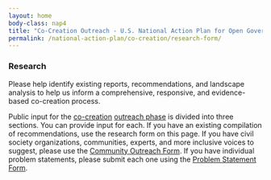 ```yaml
---
layout: home
body-class: nap4
title: "Co-Creation Outreach - U.S. National Action Plan for Open Government"
permalink: /national-action-plan/co-creation/research-form/
---
```


### Research

Please help identify existing reports, recommendations, and landscape analysis to help us inform a comprehensive, responsive, and evidence-based co-creation process.

Public input for the [co-creation](../) [outreach phase](../outreach/) is divided into three sections. You can provide input for each. If you have an existing compilation of recommendations, use the research form on this page. If you have civil society organizations, communities, experts, and more inclusive voices to suggest, please use the [Community Outreach Form](../outreach-form/). If you have individual problem statements, please submit each one using the [Problem Statement Form](../problem-statements/). 


<script src="https://touchpoints.app.cloud.gov/touchpoints/4f48f985.js" async></script>
<div id="action-plan-feedback-community"></div>

